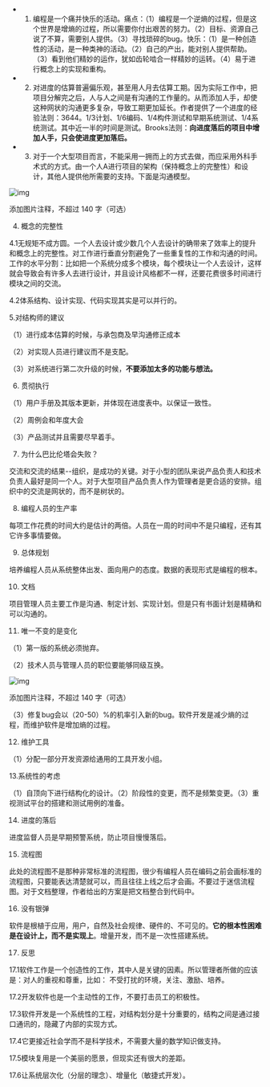 - 1. 编程是一个痛并快乐的活动。痛点：（1）编程是一个逆熵的过程，但是这个世界是增熵的过程，所以需要你付出艰苦的努力。（2）目标、资源自己说了不算，需要别人提供。（3）寻找琐碎的bug。快乐：（1）是一种创造性的活动，是一种类神的活动。（2）自己的产出，能对别人提供帮助。（3）看到他们精妙的运作，犹如齿轮啮合一样精妙的运转。（4）易于进行概念上的实现和重构。
- 2. 对进度的估算普遍偏乐观，甚至用人月去估算工期。因为实际工作中，把项目分解完之后，人与人之间是有沟通的工作量的。从而添加人手，却使这种网状的沟通更多复杂，导致工期更加延长。作者提供了一个进度的经验法则：3644。1/3计划、1/6编码、1/4构件测试和早期系统测试、1/4系统测试。其中近一半的时间是测试。Brooks法则：**向进度落后的项目中增加人手，只会使进度更加落后。**
- 3. 对于一个大型项目而言，不能采用一拥而上的方式去做，而应采用外科手术式的方式。由一个人A进行项目的架构（保持概念上的完整性）和设计，其他人提供他所需要的支持。下面是沟通模型。

![img](https://pic1.zhimg.com/80/v2-1605c2c0c062b618a3e76c1cb6bdb5af_720w.jpg?source=d16d100b)





添加图片注释，不超过 140 字（可选）

4. 概念的完整性

4.1无规矩不成方圆。一个人去设计或少数几个人去设计的确带来了效率上的提升和概念上的完整性。对工作进行垂直分割避免了一些重复性的工作和沟通的时间。工作的水平分割：比如把一个系统分成多个模块，每个模块让一个人去设计，这样就会导致会有许多人去进行设计，并且设计风格都不一样，还要花费很多时间进行模块之间的交流。

4.2体系结构、设计实现、代码实现其实是可以并行的。

5.对结构师的建议

（1）进行成本估算的时候，与承包商及早沟通修正成本

（2）对实现人员进行建议而不是支配。

（3）对系统进行第二次升级的时候，**不要添加太多的功能与想法。**

6. 贯彻执行

（1）用户手册及其版本更新，并体现在进度表中。以保证一致性。

（2）周例会和年度大会

（3）产品测试并且需要尽早着手。

7. 为什么巴比伦塔会失败？

交流和交流的结果--组织，是成功的关键。对于小型的团队来说产品负责人和技术负责人最好是同一个人。对于大型项目产品负责人作为管理者是更合适的安排。组织中的交流是网状的，而不是树状的。

8. 编程人员的生产率

每项工作花费的时间大约是估计的两倍。人员在一周的时间中不是只编程，还有其它许多事情要做。

9. 总体规划

培养编程人员从系统整体出发、面向用户的态度。数据的表现形式是编程的根本。

10. 文档

项目管理人员主要工作是沟通、制定计划、实现计划。但是只有书面计划是精确和可以沟通的。

11. 唯一不变的是变化

（1）第一版的系统必须抛弃。

（2）技术人员与管理人员的职位要能够同级互换。

![img](https://picx.zhimg.com/80/v2-da97c6647c64943ff0b4ff7c2ec57270_720w.jpg?source=d16d100b)





添加图片注释，不超过 140 字（可选）

（3）修复bug会以（20-50）%的机率引入新的bug。软件开发是减少熵的过程，而维护软件是增加熵的过程。

12. 维护工具

（1）分配一部分开发资源给通用的工具开发小组。

13.系统性的考虑

（1）自顶向下进行结构化的设计。（2）阶段性的变更，而不是频繁变更。（3）重视测试平台的搭建和测试用例的准备。

14. 进度的落后

进度监督人员是早期预警系统，防止项目慢慢落后。

15. 流程图

此处的流程图不是那种非常标准的流程图，很少有编程人员在编码之前会画标准的流程图，只要能表达清楚就可以，而且往往上线之后才会画。不要过于迷信流程图。对于文档整理，作者给出的方案是把文档整合到代码中。

16. 没有银弹

软件是根植于应用，用户，自然及社会规律、硬件的、不可见的。**它的根本性困难是在设计上，而不是实现上**。增量开发，而不是一次性搭建系统。

17. 反思

17.1软件工作是一个创造性的工作，其中人是关键的因素。所以管理者所做的应该是：对人的重视和尊重，比如： 不受打扰的环境，关注、激励、培养。

17.2开发软件也是一个主动性的工作，不要打击员工的积极性。

17.3软件开发是一个系统性的工程，对结构划分是十分重要的，结构之间是通过接口通讯的，隐藏了内部的实现方式。

17.4它更接近社会学而不是科学技术，不需要大量的数学知识做支持。

17.5模块复用是一个美丽的愿景，但现实还有很大的差距。

17.6让系统层次化（分层的理念）、增量化（敏捷式开发）。